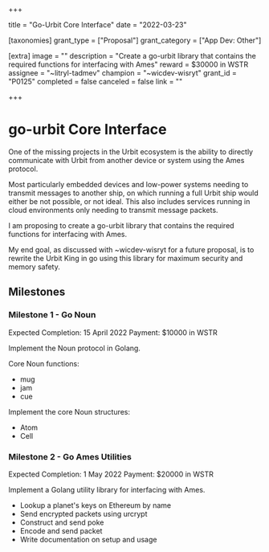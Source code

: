 +++

title = "Go-Urbit Core Interface"
date = "2022-03-23"

[taxonomies]
grant_type = ["Proposal"]
grant_category = ["App Dev: Other"]

[extra]
image = ""
description = "Create a go-urbit library that contains the required functions for interfacing with Ames"
reward = $30000 in WSTR
assignee = "~litryl-tadmev"
champion = "~wicdev-wisryt"
grant_id = "P0125"
completed = false
canceled = false
link = ""

+++

# go-urbit Core Interface

One of the missing projects in the Urbit ecosystem is the ability to directly communicate with Urbit from another device or system using the Ames protocol.

Most particularly embedded devices and low-power systems needing to transmit messages to another ship, on which running a full Urbit ship would either be not possible, or not ideal. This also includes services running in cloud environments only needing to transmit message packets.

I am proposing to create a go-urbit library that contains the required functions for interfacing with Ames.

My end goal, as discussed with ~wicdev-wisryt for a future proposal, is to rewrite the Urbit King in go using this library for maximum security and memory safety.

## Milestones

### Milestone 1 - Go Noun

Expected Completion: 15 April 2022
Payment: $10000 in WSTR

Implement the Noun protocol in Golang.

Core Noun functions:

- mug
- jam
- cue

Implement the core Noun structures:

- Atom
- Cell

### Milestone 2 - Go Ames Utilities

Expected Completion: 1 May 2022
Payment: $20000 in WSTR

Implement a Golang utility library for interfacing with Ames.

- Lookup a planet's keys on Ethereum by name
- Send encrypted packets using urcrypt
- Construct and send poke
- Encode and send packet
- Write documentation on setup and usage
